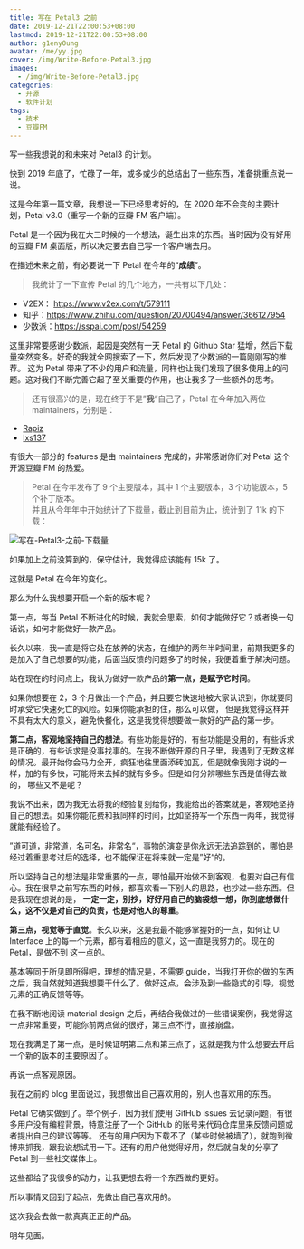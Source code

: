 ```yaml
---
title: 写在 Petal3 之前
date: 2019-12-21T22:00:53+08:00
lastmod: 2019-12-21T22:00:53+08:00
author: g1eny0ung
avatar: /me/yy.jpg
cover: /img/Write-Before-Petal3.jpg
images:
  - /img/Write-Before-Petal3.jpg
categories:
  - 开源
  - 软件计划
tags:
  - 技术
  - 豆瓣FM
---
```


写一些我想说的和未来对 Petal3 的计划。

<!--more-->

快到 2019 年底了，忙碌了一年，或多或少的总结出了一些东西，准备挑重点说一说。

这是今年第一篇文章，我想说一下已经思考好的，在 2020 年不会变的主要计划，Petal v3.0（重写一个新的豆瓣 FM 客户端）。

Petal 是一个因为我在大三时候的一个想法，诞生出来的东西。当时因为没有好用的豆瓣 FM 桌面版，所以决定要去自己写一个客户端去用。

在描述未来之前，有必要说一下 Petal 在今年的“**成绩**”。

> 我统计了一下宣传 Petal 的几个地方，一共有以下几处：

- V2EX： <https://www.v2ex.com/t/579111>
- 知乎：<https://www.zhihu.com/question/20700494/answer/366127954>
- 少数派：<https://sspai.com/post/54259>

这里非常要感谢少数派，起因是突然有一天 Petal 的 Github Star 猛增，然后下载量突然变多。好奇的我就全网搜索了一下，然后发现了少数派的一篇刚刚写的推荐。
这为 Petal 带来了不少的用户和流量，同样也让我们发现了很多使用上的问题。这对我们不断完善它起了至关重要的作用，也让我多了一些额外的思考。

> 还有很高兴的是，现在终于不是”**我**“自己了，Petal 在今年加入两位 maintainers，分别是：

- [Rapiz](https://github.com/Rapiz1)
- [lxs137](https://github.com/lxs137)

有很大一部分的 features 是由 maintainers 完成的，非常感谢你们对 Petal 这个开源豆瓣 FM 的热爱。

> Petal 在今年发布了 9 个主要版本，其中 1 个主要版本，3 个功能版本，5 个补丁版本。<br />
> 并且从今年年中开始统计了下载量，截止到目前为止，统计到了 11k 的下载：

![写在-Petal3-之前-下载量](https://g1eny0ung.coding.net/p/experimental-projects/d/img/git/raw/master/%E5%86%99%E5%9C%A8-Petal3-%E4%B9%8B%E5%89%8D-%E4%B8%8B%E8%BD%BD%E9%87%8F.jpg)

如果加上之前没算到的，保守估计，我觉得应该能有 15k 了。

这就是 Petal 在今年的变化。

那么为什么我想要开启一个新的版本呢？

第一点，每当 Petal 不断进化的时候，我就会思索，如何才能做好它？或者换一句话说，如何才能做好一款产品。

长久以来，我一直是将它处在放养的状态，在维护的两年半时间里，前期我更多的是加入了自己想要的功能，后面当反馈的问题多了的时候，我便着重于解决问题。

站在现在的时间点上，我认为做好一款产品的**第一点，是赋予它时间**。

如果你想要在 2，3 个月做出一个产品，并且要它快速地被大家认识到，你就要同时承受它快速死亡的风险。如果你能承担的住，那么可以做，
但是我觉得这样并不具有太大的意义，避免快餐化，这是我觉得想要做一款好的产品的第一步。

**第二点，客观地坚持自己的想法**。有些功能是好的，有些功能是没用的，有些诉求是正确的，有些诉求是没事找事的。在我不断做开源的日子里，我遇到了无数这样
的情况。最开始你会马力全开，疯狂地往里面添砖加瓦，但是就像我刚才说的一样，加的有多快，可能将来去掉的就有多多。但是如何分辨哪些东西是值得去做的，
哪些又不是呢？

我说不出来，因为我无法将我的经验复刻给你，我能给出的答案就是，客观地坚持自己的想法。如果你能花费和我同样的时间，比如坚持写一个东西一两年，我觉得就能有经验了。

”道可道，非常道，名可名，非常名“，事物的演变是你永远无法追踪到的，哪怕是经过着重思考过后的选择，也不能保证在将来就一定是”好“的。

所以坚持自己的想法是非常重要的一点，哪怕最开始做不到客观，也要对自己有信心。我在很早之前写东西的时候，都喜欢看一下别人的思路，也抄过一些东西。但是我现在想说的是，
**一定一定，别抄，好好用自己的脑袋想一想，你到底想做什么，这不仅是对自己的负责，也是对他人的尊重**。

**第三点，视觉等于直觉**。长久以来，这是我最不能够掌握好的一点，如何让 UI Interface 上的每一个元素，都有着相应的意义，这一直是我努力的。现在的 Petal，是做不到
这一点的。

基本等同于所见即所得吧，理想的情况是，不需要 guide，当我打开你的做的东西之后，我自然就知道我想要干什么了。做好这点，会涉及到一些隐式的引导，视觉元素的正确反馈等等。

在我不断地阅读 material design 之后，再结合我做过的一些错误案例，我觉得这一点非常重要，可能你前两点做的很好，第三点不行，直接崩盘。

现在我满足了第一点，是时候证明第二点和第三点了，这就是我为什么想要去开启一个新的版本的主要原因了。

再说一点客观原因。

我在之前的 blog 里面说过，我想做出自己喜欢用的，别人也喜欢用的东西。

Petal 它确实做到了。举个例子，因为我们使用 GitHub issues 去记录问题，有很多用户没有编程背景，特意注册了一个 GitHub 的账号来代码仓库里来反馈问题或者提出自己的建议等等。
还有的用户因为下载不了（某些时候被墙了），就跑到微博来抓我，跟我说想试用一下。还有的用户他觉得好用，然后就自发的分享了 Petal 到一些社交媒体上。

这些都给了我很多的动力，让我更想去将一个东西做的更好。

所以事情又回到了起点，先做出自己喜欢用的。

这次我会去做一款真真正正的产品。

明年见面。
